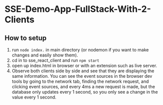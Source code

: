 # SSE-Demo-App-FullStack-With-2-Clients

## How to setup

1. run `node index.` in main directory (or nodemon if you want to make changes and easily show them).
2. cd in to sse_react_client and run `npm start`
3. open up index.html in browser or with an extension such as live server.
4. Observe both clients side by side and see that they are displaying the same information. You can see the event sources in the browser dev tools by going to the network tab, finding the network request, and clicking event sources, and every 4ms a new request is made, but the database only updates every 1 second, so you only see a change in the value every 1 second.
